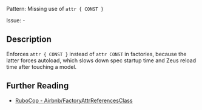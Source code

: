 Pattern: Missing use of `attr { CONST }`

Issue: -

## Description

Enforces `attr { CONST }` instead of `attr CONST` in factories, because the latter forces autoload, which slows down spec startup time and Zeus reload time after touching a model.

## Further Reading

* [RuboCop - Airbnb/FactoryAttrReferencesClass](https://github.com/airbnb/ruby/blob/master/rubocop-airbnb/lib/rubocop/cop/airbnb/factory_attr_references_class.rb)

